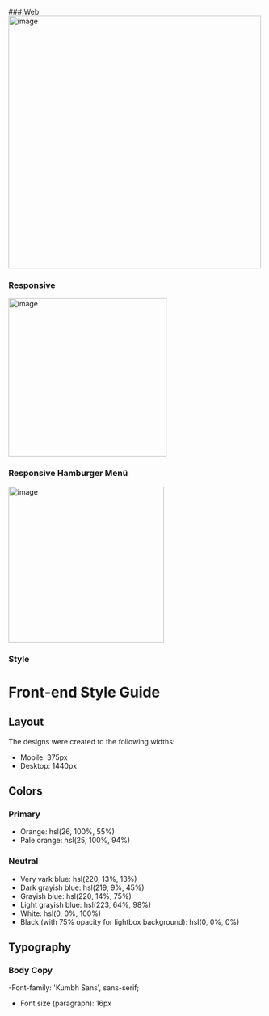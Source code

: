 ### Web 
<img width="500" alt="image" src="https://user-images.githubusercontent.com/98692987/180606689-c52d67d2-07a2-4654-856d-fe58b8610985.png">
### Responsive 
<img width="313" alt="image" src="https://user-images.githubusercontent.com/98692987/180606704-2a24acd9-e3dc-43c2-ae6e-d036ae7c6080.png">

### Responsive Hamburger Menü
<img width="308" alt="image" src="https://user-images.githubusercontent.com/98692987/180606716-d985de79-6fa3-4529-8a5f-52ebf31c1400.png">

### Style 
# Front-end Style Guide

## Layout

The designs were created to the following widths:

- Mobile: 375px
- Desktop: 1440px

## Colors

### Primary

- Orange: hsl(26, 100%, 55%)
- Pale orange: hsl(25, 100%, 94%)

### Neutral

- Very vark blue: hsl(220, 13%, 13%)
- Dark grayish blue: hsl(219, 9%, 45%)
- Grayish blue: hsl(220, 14%, 75%)
- Light grayish blue: hsl(223, 64%, 98%)
- White: hsl(0, 0%, 100%)
- Black (with 75% opacity for lightbox background): hsl(0, 0%, 0%)

## Typography

### Body Copy
-Font-family: 'Kumbh Sans', sans-serif;
- Font size (paragraph): 16px

